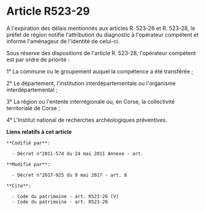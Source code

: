 # Article R523-29

A l'expiration des délais mentionnés aux articles R. 523-26 et R. 523-28, le préfet de région notifie l'attribution du
diagnostic à l'opérateur compétent et informe l'aménageur de l'identité de celui-ci.

Sous réserve des dispositions de l'article R. 523-28, l'opérateur compétent est par ordre de priorité :

1° La commune ou le groupement auquel la compétence a été transférée ;

2° Le département, l'institution interdépartementale ou l'organisme interdépartemental ;

3° La région ou l'entente interrégionale ou, en Corse, la collectivité territoriale de Corse ;

4° L'Institut national de recherches archéologiques préventives.

**Liens relatifs à cet article**

	**Codifié par**:

	  - Décret n°2011-574 du 24 mai 2011 Annexe - art.

	**Modifié par**:

	  - Décret n°2017-925 du 9 mai 2017 - art. 8

	**Cite**:

	  - Code du patrimoine - art. R523-26 (V)
	  - Code du patrimoine - art. R523-28
